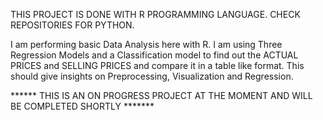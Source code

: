 THIS PROJECT IS DONE WITH R PROGRAMMING LANGUAGE. CHECK REPOSITORIES FOR PYTHON.

I am performing basic Data Analysis here with R. I am using Three Regression Models and a Classification model to find out the ACTUAL PRICES
and SELLING PRICES and compare it in a table like format. 
This should give insights on Preprocessing, Visualization and Regression.



****** THIS IS AN ON PROGRESS PROJECT AT THE MOMENT AND WILL BE COMPLETED SHORTLY *******

